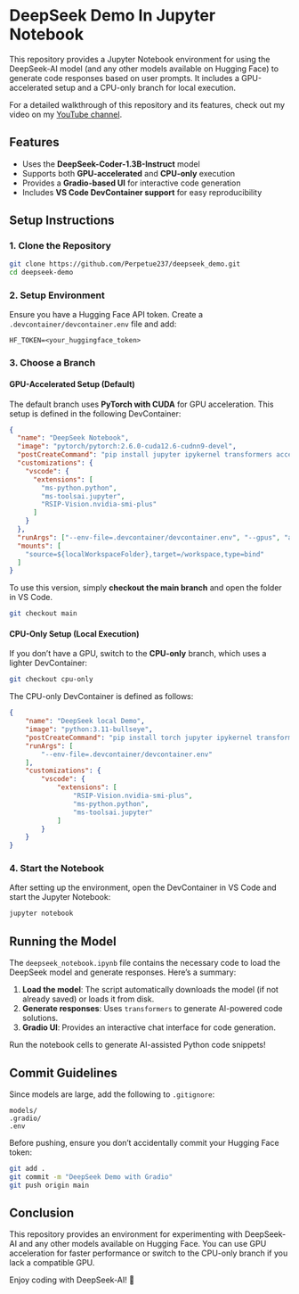 # DeepSeek Demo In Jupyter Notebook

This repository provides a Jupyter Notebook environment for using the DeepSeek-AI model (and any other models available on Hugging Face) to generate code responses based on user prompts. It includes a GPU-accelerated setup and a CPU-only branch for local execution.

For a detailed walkthrough of this repository and its features, check out my video on my [YouTube channel]().

## Features
- Uses the **DeepSeek-Coder-1.3B-Instruct** model
- Supports both **GPU-accelerated** and **CPU-only** execution
- Provides a **Gradio-based UI** for interactive code generation
- Includes **VS Code DevContainer support** for easy reproducibility

## Setup Instructions
### 1. Clone the Repository
```sh
git clone https://github.com/Perpetue237/deepseek_demo.git
cd deepseek-demo
```

### 2. Setup Environment
Ensure you have a Hugging Face API token. Create a `.devcontainer/devcontainer.env` file and add:
```
HF_TOKEN=<your_huggingface_token>
```

### 3. Choose a Branch
#### GPU-Accelerated Setup (Default)
The default branch uses **PyTorch with CUDA** for GPU acceleration. This setup is defined in the following DevContainer:

```json
{
  "name": "DeepSeek Notebook",
  "image": "pytorch/pytorch:2.6.0-cuda12.6-cudnn9-devel",
  "postCreateCommand": "pip install jupyter ipykernel transformers accelerate sentencepiece gradio ipywidgets",
  "customizations": {
    "vscode": {
      "extensions": [
        "ms-python.python",
        "ms-toolsai.jupyter",
        "RSIP-Vision.nvidia-smi-plus"
      ]
    }
  },
  "runArgs": ["--env-file=.devcontainer/devcontainer.env", "--gpus", "all"],
  "mounts": [
    "source=${localWorkspaceFolder},target=/workspace,type=bind"
  ]
}
```
To use this version, simply **checkout the main branch** and open the folder in VS Code.

```sh
git checkout main
```

#### CPU-Only Setup (Local Execution)
If you don’t have a GPU, switch to the **CPU-only** branch, which uses a lighter DevContainer:

```sh
git checkout cpu-only
```

The CPU-only DevContainer is defined as follows:

```json
{
    "name": "DeepSeek local Demo",
    "image": "python:3.11-bullseye",
    "postCreateCommand": "pip install torch jupyter ipykernel transformers accelerate sentencepiece gradio ipywidgets",
    "runArgs": [
        "--env-file=.devcontainer/devcontainer.env"
    ],
    "customizations": {
        "vscode": {
            "extensions": [
                "RSIP-Vision.nvidia-smi-plus",
                "ms-python.python",
                "ms-toolsai.jupyter"
            ]
        }
    }
}
```

### 4. Start the Notebook
After setting up the environment, open the DevContainer in VS Code and start the Jupyter Notebook:

```sh
jupyter notebook
```

## Running the Model
The `deepseek_notebook.ipynb` file contains the necessary code to load the DeepSeek model and generate responses. Here’s a summary:

1. **Load the model**: The script automatically downloads the model (if not already saved) or loads it from disk.
2. **Generate responses**: Uses `transformers` to generate AI-powered code solutions.
3. **Gradio UI**: Provides an interactive chat interface for code generation.

Run the notebook cells to generate AI-assisted Python code snippets!

## Commit Guidelines
Since models are large, add the following to `.gitignore`:
```
models/
.gradio/
.env
```
Before pushing, ensure you don’t accidentally commit your Hugging Face token:
```sh
git add .
git commit -m "DeepSeek Demo with Gradio"
git push origin main
```

## Conclusion
This repository provides an environment for experimenting with DeepSeek-AI and any other models available on Hugging Face. You can use GPU acceleration for faster performance or switch to the CPU-only branch if you lack a compatible GPU.

Enjoy coding with DeepSeek-AI! 🚀
